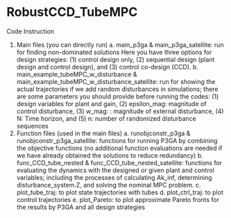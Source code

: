 # RobustCCD_TubeMPC

Code Instruction
1.	Main files (you can directly run)
a.	main_p3ga & main_p3ga_satellite: run for finding non-dominated solutions
Here you have three options for design strategies: (1) control design only, (2) sequential design (plant design and control design), and (3) control co-design (CCD).
b.	main_example_tubeMPC_w_disturbance & main_example_tubeMPC_w_disturbance_satellite: run for showing the actual trajectories if we add random disturbances in simulations; there are some parameters you should provide before running the codes: (1) design variables for plant and gain, (2) epsilon_mag: magnitude of control disturbance, (3) w_mag: : magnitude of external disturbance, (4) N: Time horizon, and (5) n: number of randomized disturbance sequences
2.	Function files (used in the main files)
a.	runobjconstr_p3ga & runobjconstr_p3ga_satellite: functions for running P3GA by combining the objective functions (no additional function evaluations are needed if we have already obtained the solutions to reduce redundancy)
b.	func_CCD_tube_nested & func_CCD_tube_nested_satellite: functions for evaluating the dynamics with the designed or given plant and control variables; including the processes of calculating Ak_inf, determining disturbance_system.Z, and solving the nominal MPC problem.
c.	plot_tube_traj: to plot state trajectories with tubes
d.	plot_ctrl_traj: to plot control trajectories
e.	plot_Pareto: to plot approximate Pareto fronts for the results by P3GA and all design strategies
